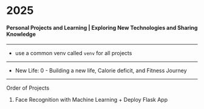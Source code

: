 # 2025
#### Personal Projects and Learning | Exploring New Technologies and Sharing Knowledge

---

- use a common venv called `venv` for all projects

--- 

- New Life: 0 -  Building a new life, Calorie deficit, and Fitness Journey

---
Order of Projects

1. Face Recognition with Machine Learning + Deploy Flask App
